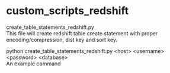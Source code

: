 # custom_scripts_redshift

create_table_statements_redshift.py<br/>
This file will create redshift table create statement with proper encoding/compression, dist key and sort key.

python create_table_statements_redshift.py &lt;host&gt; &lt;username&gt; &lt;password&gt; &lt;database&gt; <br/>
An example command
